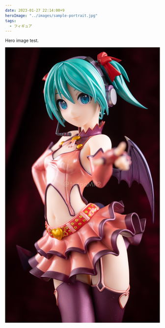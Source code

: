 ```yaml
---
date: 2023-01-27 22:14:00+9
heroImage: "../images/sample-portrait.jpg"
tags:
  - フィギュア
---
```


Hero image test.

![sample-portrait](../images/sample-portrait.jpg)
